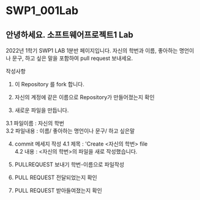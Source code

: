# SWP1_001Lab

## 안녕하세요. 소프트웨어프로젝트1 Lab
2022년 1학기 SWP1 LAB 1분반 페이지입니다.
자신의 학번과 이름, 좋아하는 명언이나 문구, 하고 싶은 말을 포함하여 pull request 보내세요.

작성사항
1. 이 Repository 를 fork 합니다.
2. 자신의 계정에 같은 이름으로 Repository가 만들어졌는지 확인

3. 새로운 파일을 만듭니다.

3.1  파일이름 : 자신의 학번  
3.2  파일내용 : 이름/ 좋아하는 명언이나 문구/ 하고 싶은말

4. commit 메세지 작성
4.1  제목 : 'Create <자신의 학번> file  
4.2  내용 : <자신의 학번>의 파일을 새로 작성했습니다.    

5. PULLREQUEST 보내기
학번-이름으로 파일작성  

6. PULL REQUEST 전달되었는지 확인
7. PULL REQUEST 받아들여졌는지 확인
